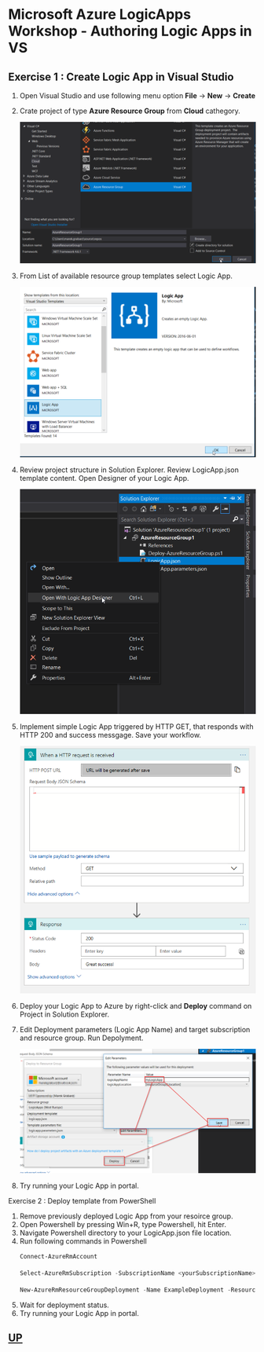 # Microsoft Azure LogicApps Workshop - Authoring Logic Apps in VS

## Exercise 1 : Create Logic App in Visual Studio

1. Open Visual Studio and use following menu option **File** -> **New** -> **Create**
2. Crate project of type **Azure Resource Group** from **Cloud** cathegory.
   
   ![New](_img/NewProject.png)

3. From List of available resource group templates select Logic App.
   
   ![LogicApp](_img/LogicApp.png)

4. Review project structure in Solution Explorer. Review LogicApp.json template content. Open Designer of your Logic App.
   
   ![Designer](_img/OpenDesigner.png)

5. Implement simple Logic App triggered by HTTP GET, that responds with HTTP 200 and success messgage. Save your workflow.
   
   ![SimpleLogicApp](_img/SimpleLogicApp.png)

6. Deploy your Logic App to Azure by right-click and **Deploy** command on Project in Solution Explorer.
7. Edit Deployment parameters (Logic App Name) and target subscription and resource group. Run Depolyment.
   
   ![Deploy](_img/Deploy.png)

8. Try running your Logic App in portal.

Exercise 2 : Deploy template from PowerShell

1. Remove previously deployed Logic App from your resoirce group.
2. Open Powershell by pressing Win+R, type Powershell, hit Enter.
3. Navigate Powershell directory to your LogicApp.json file location.
4. Run following commands in Powershell
   ``` Powershell
   Connect-AzureRmAccount

   Select-AzureRmSubscription -SubscriptionName <yourSubscriptionName>
   
   New-AzureRmResourceGroupDeployment -Name ExampleDeployment -ResourceGroupName <yourResourceGroupname> -TemplateFile .\LogicApp.json -TemplateParameterFile .\LogicApp.parameters.json
   ```
5. Wait for deployment status.
6. Try running your Logic App in portal.

## [UP](./../README.md)